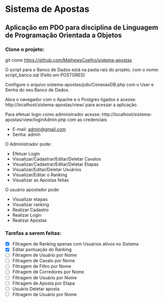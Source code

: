 # Sistema de Apostas

## Aplicação em PDO para disciplina de Linguagem de Programação Orientada a Objetos

### Clone o projeto:
git clone https://github.com/MathewsCoelho/sistema-apostas

O script para o Banco de Dados está na pasta raíz do projeto, com o nome: script_banco.sql (Feito em POSTGRES)

Configure o arquivo sistema-apostas/pdo/ConexaoDB.php com o User e Senha do seu Banco de Dados.

Abra o navegador com o Apache e o Postgres ligados e acesse: http://localhost/sistema-apostas/view/ para acessar a aplicação.

Para efetuar login como administrador acesse: http://localhost/sistema-apostas/view/loginAdmin.php com as credenciais
- E-mail: admin@gmail.com
- Senha: admin

O Administrador pode:
- Efetuar Login
- Visualizar/Cadastrar/Editar/Deletar Cavalos
- Visualizar/Cadastrar/Editar/Deletar Etapas
- Visualizar/Editar/Deletar Usuários
- Visualizar/Editar o Ranking
- Visualizar as Apostas feitas

O usuário apostador pode:
- Visualizar etapas
- Visualizar ranking
- Realizar Cadastro
- Realizar Login
- Realizar Apostas


### Tarefas a serem feitas:
- [x] Filtragem de Ranking apenas com Usuários ativos no Sistema
- [x] Editar pontuação do Ranking
- [ ] Filtragem de Usuário por Nome
- [ ] Filtragem de Cavalo por Nome
- [ ] Filtragem de Filtro por Nome
- [ ] Filtragem de Corredores por Nome
- [ ] Filtragem de Usuário por Nome
- [ ] Filtragem de Aposta por Etapa
- [ ] Usuário Deletar aposta
- [ ] Filtragem de Usuário por Nome
